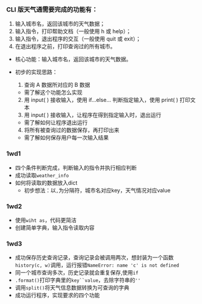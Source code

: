 
### CLI 版天气通需要完成的功能有：

1. 输入城市名，返回该城市的天气数据；
2. 输入指令，打印帮助文档（一般使用 h 或 help）；
3. 输入指令，退出程序的交互（一般使用 quit 或 exit）；
4. 在退出程序之前，打印查询过的所有城市。


- 核心功能：输入城市名，返回该城市的天气数据。

- 初步的实现思路：

  1. 查询 A 数据所对应的 B 数据
    - 需了解这个功能怎么实现
  2. 用 input( ) 接收输入，使用 if...else... 判断指定输入，使用 print( ) 打印文本
  3. 用 input( ) 接收输入，让程序在得到指定输入时，退出运行
    - 需了解如何让程序退出运行
  4. 将所有被查询过的数据保存，再打印出来
    - 需了解如何保存用户每一次输入结果


### 1wd1

- 四个条件判断完成，判断输入的指令并执行相应判断
- 成功读取`weather_info`
- 如何将读取的数据放入dict
  - 初步想法：以`,`为分隔符，城市名对应key，天气情况对应value

### 1wd2

- 使用`wiht as`，代码更简洁
- 创建简单字典，输入指令读取内容

### 1wd3

- 成功保存历史查询记录，查询记录会被调用两次，想封装为一个函数`history(c, w)`调用，运行报错`NameError: name 'c' is not defined`
- 同一个城市查询多次，历史记录就会重复保存,使用`if`
- `.format()`打印字典里的`key``value`，去除字符串的`''`
- 调用`split()`将天气信息数据转换为可查询的字典
- 成功运行程序，实现要求的四个功能

